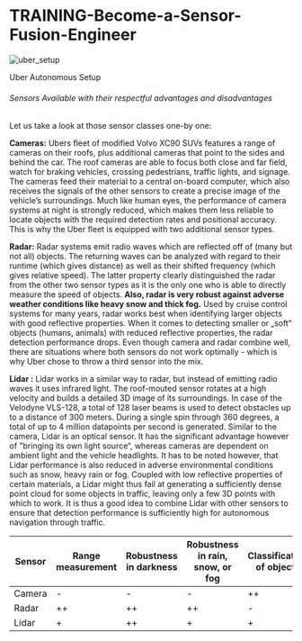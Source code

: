 # TRAINING-Become-a-Sensor-Fusion-Engineer


![uber_setup](https://user-images.githubusercontent.com/85563304/122566204-abce8700-d01d-11eb-9146-ed866362bf0e.jpg)

Uber Autonomous Setup


###### Sensors Available with their respectful advantages and disadvantages

Let us take a look at those sensor classes one-by one:

**Cameras:** Ubers fleet of modified Volvo XC90 SUVs features a range of cameras on their roofs, plus additional cameras that point to the sides and behind the car. The roof cameras are able to focus both close and far field, watch for braking vehicles, crossing pedestrians, traffic lights, and signage. The cameras feed their material to a central on-board computer, which also receives the signals of the other sensors to create a precise image of the vehicle’s surroundings. Much like human eyes, the performance of camera systems at night is strongly reduced, which makes them less reliable to locate objects with the required detection rates and positional accuracy. This is why the Uber fleet is equipped with two additional sensor types.

**Radar:** Radar systems emit radio waves which are reflected off of (many but not all) objects. The returning waves can be analyzed with regard to their runtime (which gives distance) as well as their shifted frequency (which gives relative speed). The latter property clearly distinguished the radar from the other two sensor types as it is the only one who is able to directly measure the speed of objects. **Also, radar is very robust against adverse weather conditions like heavy snow and thick fog.** Used by cruise control systems for many years, radar works best when identifying larger objects with good reflective properties. When it comes to detecting smaller or „soft“ objects (humans, animals) with reduced reflective properties, the radar detection performance drops. Even though camera and radar combine well, there are situations where both sensors do not work optimally - which is why Uber chose to throw a third sensor into the mix.

**Lidar :** Lidar works in a similar way to radar, but instead of emitting radio waves it uses infrared light. The roof-mouted sensor rotates at a high velocity and builds a detailed 3D image of its surroundings. In case of the Velodyne VLS-128, a total of 128 laser beams is used to detect obstacles up to a distance of 300 meters. During a single spin through 360 degrees, a total of up to 4 million datapoints per second is generated. Similar to the camera, Lidar is an optical sensor. It has the significant advantage however of "bringing its own light source“, whereas cameras are dependent on ambient light and the vehicle headlights. It has to be noted however, that Lidar performance is also reduced in adverse environmental conditions such as snow, heavy rain or fog. Coupled with low reflective properties of certain materials, a Lidar might thus fail at generating a sufficiently dense point cloud for some objects in traffic, leaving only a few 3D points with which to work. It is thus a good idea to combine Lidar with other sensors to ensure that detection performance is sufficiently high for autonomous navigation through traffic.


Sensor | Range measurement | Robustness in darkness | Robustness in rain, snow, or fog | Classification of objects | Perceiving 2D Structures | Measure speed / TTC | Package size
--- | --- | --- | --- |--- |--- |--- |---
Camera | - | - | - | ++ | ++ | + | + 
Radar	|++	|++	|++	|-	|-	|++	|+
Lidar	|+	|++	|+	|+	|-	|+	|-


